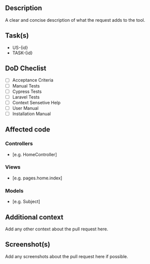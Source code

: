 ## Description
A clear and concise description of what the request adds to the tool.

## Task(s)
- US-{id}
- TASK-{id}

## DoD Checlist
- [ ] Acceptance Criteria
- [ ] Manual Tests
- [ ] Cypress Tests
- [ ] Laravel Tests
- [ ] Context Sensetive Help
- [ ] User Manual
- [ ] Installation Manual

## Affected code

### Controllers
- [e.g. HomeController]

### Views
- [e.g. pages.home.index]

### Models
- [e.g. Subject]

## Additional context
Add any other context about the pull request here.

## Screenshot(s)
Add any screenshots about the pull request here if possible.
